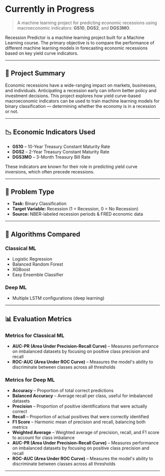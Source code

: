 # Currently in Progress
> A machine learning project for predicting economic recessions using macroeconomic indicators: **GS10**, **DGS2**, and **DGS3MO**.

Recession Predictor is a machine learning project built for a Machine Learning course. The primary objective is to compare the performance of different machine learning models in forecasting economic recessions based on key yield curve indicators.

---

## 📌 Project Summary

Economic recessions have a wide-ranging impact on markets, businesses, and individuals. Anticipating a recession early can inform better policy and investment decisions. This project explores how yield curve-based macroeconomic indicators can be used to train machine learning models for binary classification — determining whether the economy is in a recession or not.

---

## 📉 Economic Indicators Used

- **GS10** – 10-Year Treasury Constant Maturity Rate  
- **DGS2** – 2-Year Treasury Constant Maturity Rate  
- **DGS3MO** – 3-Month Treasury Bill Rate  

These indicators are known for their role in predicting yield curve inversions, which often precede recessions.

---

## 🔧 Problem Type

- **Task:** Binary Classification  
- **Target Variable:** Recession (1 = Recession, 0 = No Recession)  
- **Source:** NBER-labeled recession periods & FRED economic data  

---

## 🧪 Algorithms Compared
### Classical ML
- Logistic Regression  
- Balanced Random Forest  
- XGBoost  
- Easy Ensemble Classifier 
### Deep ML 
- Multiple LSTM configurations (deep learning)

---
## 📊 Evaluation Metrics
 ### Metrics for Classical ML
- **AUC-PR (Area Under Precision-Recall Curve)** – Measures performance on imbalanced datasets by focusing on positive class precision and recall  
- **ROC-AUC (Area Under ROC Curve)** – Measures the model's ability to discriminate between classes across all thresholds


 ### Metrics for Deep ML


- **Accuracy** – Proportion of total correct predictions  
- **Balanced Accuracy** – Average recall per class, useful for imbalanced datasets  
- **Precision** – Proportion of positive identifications that were actually correct  
- **Recall** – Proportion of actual positives that were correctly identified  
- **F1 Score** – Harmonic mean of precision and recall, balancing both metrics  
- **Weighted Average** – Weighted average of precision, recall, and F1 score to account for class imbalance  
- **AUC-PR (Area Under Precision-Recall Curve)** – Measures performance on imbalanced datasets by focusing on positive class precision and recall  
- **ROC-AUC (Area Under ROC Curve)** – Measures the model's ability to discriminate between classes across all thresholds



---



